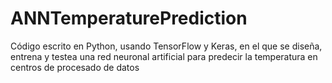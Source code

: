 # ANNTemperaturePrediction
Código escrito en Python, usando TensorFlow y Keras, en el que se diseña, entrena y testea una red neuronal artificial para predecir la temperatura en centros de procesado de datos
